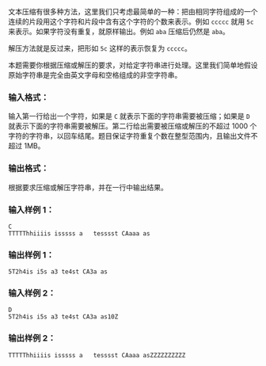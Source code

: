 <!-- Title
字符串压缩与解压 (20)
-->
文本压缩有很多种方法，这里我们只考虑最简单的一种：把由相同字符组成的一个连续的片段用这个字符和片段中含有这个字符的个数来表示。例如 `ccccc` 就用
`5c` 来表示。如果字符没有重复，就原样输出。例如 `aba` 压缩后仍然是 `aba`。

解压方法就是反过来，把形如 `5c` 这样的表示恢复为 `ccccc`。

本题需要你根据压缩或解压的要求，对给定字符串进行处理。这里我们简单地假设原始字符串是完全由英文字母和空格组成的非空字符串。

### 输入格式：

输入第一行给出一个字符，如果是 `C` 就表示下面的字符串需要被压缩；如果是 `D` 就表示下面的字符串需要被解压。第二行给出需要被压缩或解压的不超过
1000 个字符的字符串，以回车结尾。题目保证字符重复个数在整型范围内，且输出文件不超过 1MB。

### 输出格式：

根据要求压缩或解压字符串，并在一行中输出结果。

### 输入样例 1：

    
    
    C
    TTTTThhiiiis isssss a   tesssst CAaaa as
    

### 输出样例 1：

    
    
    5T2h4is i5s a3 te4st CA3a as
    

### 输入样例 2：

    
    
    D
    5T2h4is i5s a3 te4st CA3a as10Z
    

### 输出样例 2：

    
    
    TTTTThhiiiis isssss a   tesssst CAaaa asZZZZZZZZZZ
    

